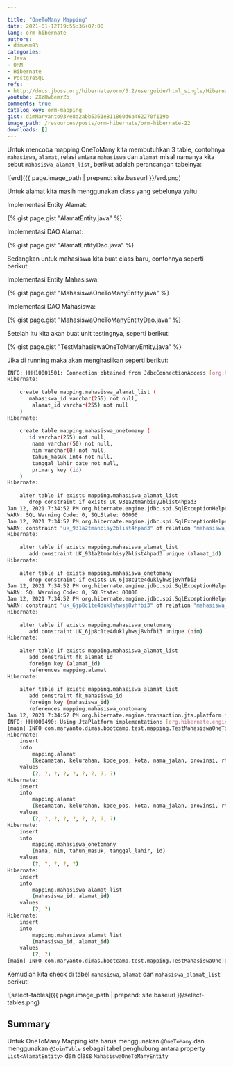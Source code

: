 ```yaml
---

title: "OneToMany Mapping"
date: 2021-01-12T19:55:36+07:00
lang: orm-hibernate
authors:
- dimasm93
categories:
- Java
- ORM
- Hibernate
- PostgreSQL
refs: 
- http://docs.jboss.org/hibernate/orm/5.2/userguide/html_single/Hibernate_User_Guide.html
youtube: ZXzHw6emrZo
comments: true
catalog_key: orm-mapping
gist: dimMaryanto93/e8d2abb5361e811860d6a462270f119b
image_path: /resources/posts/orm-hibernate/orm-hibernate-22
downloads: []
---
```


Untuk mencoba mapping OneToMany kita membutuhkan 3 table, contohnya `mahasiswa`, `alamat`, relasi antara `mahasiswa` dan `alamat` misal namanya kita sebut `mahasiswa_alamat_list`, berikut adalah perancangan tabelnya:

<!--more-->

![erd]({{ page.image_path | prepend: site.baseurl }}/erd.png)

Untuk alamat kita masih menggunakan class yang sebelunya yaitu 

Implementasi Entity Alamat:

{% gist page.gist "AlamatEntity.java" %}

Implementasi DAO Alamat:

{% gist page.gist "AlamatEntityDao.java" %}

Sedangkan untuk mahasiswa kita buat class baru, contohnya seperti berikut:

Implementasi Entity Mahasiswa:

{% gist page.gist "MahasiswaOneToManyEntity.java" %}

Implementasi DAO Mahasiswa:

{% gist page.gist "MahasiswaOneToManyEntityDao.java" %}

Setelah itu kita akan buat unit testingnya, seperti berikut:

{% gist page.gist "TestMahasiswaOneToManyEntity.java" %}


Jika di running maka akan menghasilkan seperti berikut:

```bash
INFO: HHH10001501: Connection obtained from JdbcConnectionAccess [org.hibernate.engine.jdbc.env.internal.JdbcEnvironmentInitiator$ConnectionProviderJdbcConnectionAccess@64502326] for (non-JTA) DDL execution was not in auto-commit mode; the Connection 'local transaction' will be committed and the Connection will be set into auto-commit mode.
Hibernate: 
    
    create table mapping.mahasiswa_alamat_list (
       mahasiswa_id varchar(255) not null,
        alamat_id varchar(255) not null
    )
Hibernate: 
    
    create table mapping.mahasiswa_onetomany (
       id varchar(255) not null,
        nama varchar(50) not null,
        nim varchar(8) not null,
        tahun_masuk int4 not null,
        tanggal_lahir date not null,
        primary key (id)
    )
Hibernate: 
    
    alter table if exists mapping.mahasiswa_alamat_list 
       drop constraint if exists UK_931a2tmanbisy2blist4hpad3
Jan 12, 2021 7:34:52 PM org.hibernate.engine.jdbc.spi.SqlExceptionHelper$StandardWarningHandler logWarning
WARN: SQL Warning Code: 0, SQLState: 00000
Jan 12, 2021 7:34:52 PM org.hibernate.engine.jdbc.spi.SqlExceptionHelper$StandardWarningHandler logWarning
WARN: constraint "uk_931a2tmanbisy2blist4hpad3" of relation "mahasiswa_alamat_list" does not exist, skipping
Hibernate: 
    
    alter table if exists mapping.mahasiswa_alamat_list 
       add constraint UK_931a2tmanbisy2blist4hpad3 unique (alamat_id)
Hibernate: 
    
    alter table if exists mapping.mahasiswa_onetomany 
       drop constraint if exists UK_6jp8c1te4duklyhwsj8vhfbi3
Jan 12, 2021 7:34:52 PM org.hibernate.engine.jdbc.spi.SqlExceptionHelper$StandardWarningHandler logWarning
WARN: SQL Warning Code: 0, SQLState: 00000
Jan 12, 2021 7:34:52 PM org.hibernate.engine.jdbc.spi.SqlExceptionHelper$StandardWarningHandler logWarning
WARN: constraint "uk_6jp8c1te4duklyhwsj8vhfbi3" of relation "mahasiswa_onetomany" does not exist, skipping
Hibernate: 
    
    alter table if exists mapping.mahasiswa_onetomany 
       add constraint UK_6jp8c1te4duklyhwsj8vhfbi3 unique (nim)
Hibernate: 
    
    alter table if exists mapping.mahasiswa_alamat_list 
       add constraint fk_alamat_id 
       foreign key (alamat_id) 
       references mapping.alamat
Hibernate: 
    
    alter table if exists mapping.mahasiswa_alamat_list 
       add constraint fk_mahasiswa_id 
       foreign key (mahasiswa_id) 
       references mapping.mahasiswa_onetomany
Jan 12, 2021 7:34:52 PM org.hibernate.engine.transaction.jta.platform.internal.JtaPlatformInitiator initiateService
INFO: HHH000490: Using JtaPlatform implementation: [org.hibernate.engine.transaction.jta.platform.internal.NoJtaPlatform]
[main] INFO com.maryanto.dimas.bootcamp.test.mapping.TestMahasiswaOneToManyEntity - mahasiswa baru: MahasiswaOneToManyEntity(id=12bd5796-5dcf-4db7-b365-98c1928c149c, nim=10511148, nama=Dimas Maryanto, tanggalLahir=1993-03-01, tahunMasuk=2011, listAlamat=[AlamatEntity(id=a24c86f6-a628-4250-9496-518f4f149f05, provinsi=Jawa Barat, kota=Kab. Bandung, kelurahan=Cileunyi, kecamatan=Cinunuk, rw=18, rt=6, kodePos=40526, namaJalan=Jl Bukit indah B8), AlamatEntity(id=c344fd83-0274-4188-bb2a-85ba135fb62f, provinsi=Jawa Barat, kota=Kab. Bandung, kelurahan=Cileunyi, kecamatan=Cinunuk, rw=18, rt=6, kodePos=40526, namaJalan=Jl Bukit indah B8 A)])
Hibernate: 
    insert 
    into
        mapping.alamat
        (kecamatan, kelurahan, kode_pos, kota, nama_jalan, provinsi, rt, rw, id) 
    values
        (?, ?, ?, ?, ?, ?, ?, ?, ?)
Hibernate: 
    insert 
    into
        mapping.alamat
        (kecamatan, kelurahan, kode_pos, kota, nama_jalan, provinsi, rt, rw, id) 
    values
        (?, ?, ?, ?, ?, ?, ?, ?, ?)
Hibernate: 
    insert 
    into
        mapping.mahasiswa_onetomany
        (nama, nim, tahun_masuk, tanggal_lahir, id) 
    values
        (?, ?, ?, ?, ?)
Hibernate: 
    insert 
    into
        mapping.mahasiswa_alamat_list
        (mahasiswa_id, alamat_id) 
    values
        (?, ?)
Hibernate: 
    insert 
    into
        mapping.mahasiswa_alamat_list
        (mahasiswa_id, alamat_id) 
    values
        (?, ?)
[main] INFO com.maryanto.dimas.bootcamp.test.mapping.TestMahasiswaOneToManyEntity - destroy hibernate session!
```

Kemudian kita check di tabel `mahasiswa`, `alamat` dan `mahasiswa_alamat_list` berikut:

![select-tables]({{ page.image_path | prepend: site.baseurl }}/select-tables.png)

## Summary 

Untuk OneToMany Mapping kita harus menggunakan `@OneToMany` dan menggunakan `@JoinTable` sebagai tabel penghubung antara property `List<AlamatEntity>` dan class `MahasiswaOneToManyEntity`